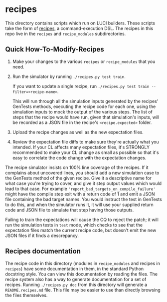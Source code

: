# recipes

This directory contains scripts which run on LUCI builders. These scripts take
the form of [recipes][1], a command-execution DSL. The recipes in this repo live
in the `recipes` and `recipe_modules` subdirectories.

[1]: https://chromium.googlesource.com/infra/luci/recipes-py

## Quick How-To-Modify-Recipes

 1. Make your changes to the various `recipes` or `recipe_modules` that you
    need.
 1. Run the simulator by running `./recipes.py test train`.

    If you want to update a single recipe, run `./recipes.py test train --filter=<recipe-name>`.

    This will run through all the simulation inputs generated by the recipes'
    GenTests methods, executing the recipe code for each one, using the
    simulation inputs to mock the output of the various steps. The list of steps
    that the recipe would have run, given that simulation's inputs, will be
    recorded as a JSON file in the recipe's `<recipe.expected>` folder.
 1. Upload the recipe changes as well as the new expectation files.
 1. Review the expectation file diffs to make sure they're actually what you
    intended. If your CL affects many expectation files, it's STRONGLY
    recommended to make your CL change as small as possible so that it's easy
    to correlate the code change with the expectation changes.

The recipe simulator insists on 100% line coverage of the recipes. If it
complains about uncovered lines, you should add a new simulation case to the
GenTests method of the given recipe. Give it a descriptive name for what case
you're trying to cover, and give it step output values which would lead to that
case. For example `'report_bad_targets_on_compile_failure'` might have the
compile step exit with a return code of 1 and emit a JSON file containing the
bad target names. You would instruct the test in GenTests to do this, and when
the simulator runs it, it will use your supplied return code and JSON file to
simulate that step having those outputs.

Failing to train the expectations will cause the CQ to reject the patch; it will
run the simulation tests in `test` mode, which checks to see that the
expectation files match the current recipe code, but doesn't emit the new JSON
files if it finds a descrepancy.

## Recipes documentation

The recipe code in this directory (modules in `recipe_modules` and recipes in
`recipes`) have some documentation in them, in the standard Python docstring
style. You can view this documentation by reading the files. The recipe system
also has a way to generate documentation for a set of recipes. Running
`./recipes.py doc` from this directory will generate a `README.recipes.md` file.
This file may be easier to use than directly browsing the files themselves.

